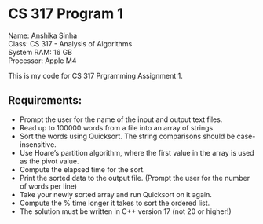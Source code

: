 # CS 317 Program 1

Name: Anshika Sinha\
Class: CS 317 - Analysis of Algorithms\
System RAM: 16 GB\
Processor: Apple M4

This is my code for CS 317 Prgramming Assignment 1.

## Requirements: 
- Prompt the user for the name of the input and output text files.
- Read up to 100000 words from a file into an array of strings.
- Sort the words using Quicksort. The string comparisons should be case-insensitive.
- Use Hoare’s partition algorithm, where the first value in the array is used as the pivot value.
- Compute the elapsed time for the sort.
- Print the sorted data to the output file. (Prompt the user for the number of words per line)
- Take your newly sorted array and run Quicksort on it again.
- Compute the % time longer it takes to sort the ordered list.
- The solution must be written in C++ version 17 (not 20 or higher!)